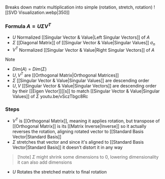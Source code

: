 Breaks down matrix multiplication into simple (rotation, stretch, rotation)
![[SVD Visualization.webp|350]]
### Formula $A=U\Sigma V^T$
- $U$ Normalized [[Singular Vector & Value|Left Singular Vectors]] of $A$
- $\Sigma$ [[Diagonal Matrix]] of [[Singular Vector & Value|Singular Values]] $\sigma_n$
- $V^T$ Normalized [[Singular Vector & Value|Right Singular Vectors]] of $A$
> [!note] 
> - $Dim(A)=Dim(\Sigma)$
> - $U,V^T$ are [[Orthogonal Matrix|Orthogonal Matrices]]
> - $\Sigma$ [[Singular Vector & Value|Singular Values]] are descending order
> -  $U,V$ [[Singular Vector & Value|Singular Vectors]] are descending order by their [[Eigen Vector]][[s]] to match [[Singular Vector & Value|Singular Values]] of $\Sigma$
youtu.be/vSczTbgc8Rc
### Steps
- $V^T$ is [[Orthogonal Matrix]], meaning it applies rotation, but transpose of [[Orthogonal Matrix]] is its [[Matrix Inverse|Inverse]] so it actually reverses the rotation, aligning rotated vector to [[Standard Basis Vector|Standard Basis]]
- $\Sigma$ stretches that vector and since it's aligned to [[Standard Basis Vector|Standard Basis]] it doesn't distort it in any way
> [!note] $\Sigma$ might shrink some dimensions to 0, lowering dimensionality it can also add dimensions
- $U$ Rotates the stretched matrix to final rotation
